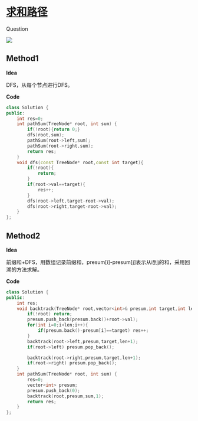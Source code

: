 # [求和路径](https://leetcode-cn.com/problems/paths-with-sum-lcci/)

Question

![](https://i.bmp.ovh/imgs/2021/02/790b692eafc3fa57.png)



## Method1

**Idea**

DFS，从每个节点进行DFS。



**Code**

```C++
class Solution {
public:
    int res=0;
    int pathSum(TreeNode* root, int sum) {
        if(!root){return 0;}
        dfs(root,sum);
        pathSum(root->left,sum);
        pathSum(root->right,sum);
        return res;
    }
    void dfs(const TreeNode* root,const int target){
        if(!root){
            return;
        }
        if(root->val==target){
            res++;
        }
        dfs(root->left,target-root->val);
        dfs(root->right,target-root->val);
    }
};

```



## Method2

**Idea**

前缀和+DFS，用数组记录前缀和，presum[i]-presum[j]表示从i到j的和，采用回溯的方法求解。



**Code**

```C++
class Solution {
public:
    int res;
    void backtrack(TreeNode* root,vector<int>& presum,int target,int len){
        if(!root) return;
        presum.push_back(presum.back()+root->val);
        for(int i=0;i<len;i++){
            if(presum.back()-presum[i]==target) res++;
        }
        backtrack(root->left,presum,target,len+1);
        if(root->left) presum.pop_back();

        backtrack(root->right,presum,target,len+1);
        if(root->right) presum.pop_back();
    }
    int pathSum(TreeNode* root, int sum) {
        res=0;
        vector<int> presum;
        presum.push_back(0);
        backtrack(root,presum,sum,1);
        return res;
    }
};
```

